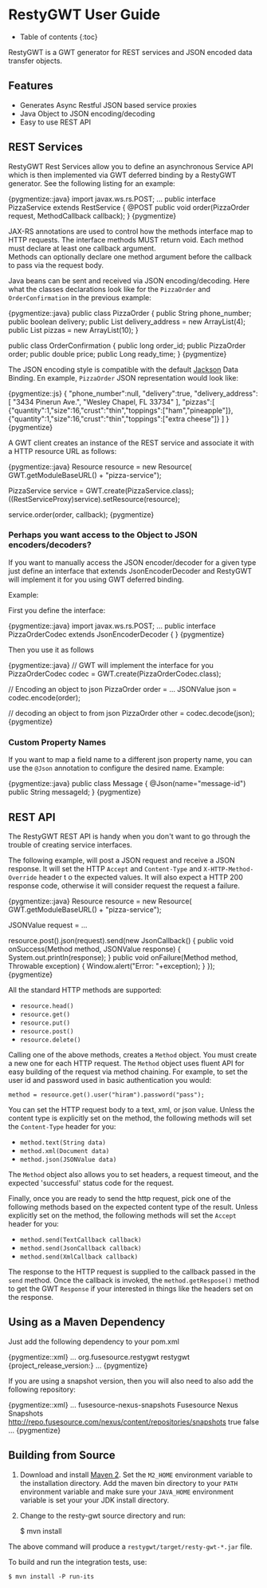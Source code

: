 # RestyGWT User Guide

* Table of contents
{:toc}

RestyGWT is a GWT generator for REST services and JSON encoded data transfer objects.

Features
--------

* Generates Async Restful JSON based service proxies
* Java Object to JSON encoding/decoding
* Easy to use REST API

REST Services
-------------

RestyGWT Rest Services allow you to define an asynchronous Service API which is then implemented via
GWT deferred binding by a RestyGWT generator.  See the following listing for an example:

{pygmentize::java}
import javax.ws.rs.POST;
...
public interface PizzaService extends RestService {
    @POST
    public void order(PizzaOrder request, 
                      MethodCallback<OrderConfirmation> callback);
}
{pygmentize}

JAX-RS annotations are used to control how the methods interface map to HTTP requests.  The 
interface methods MUST return void.  Each method must declare at least one callback argument.  
Methods can optionally declare one method argument before the callback to pass via the request
body.

Java beans can be sent and received via JSON encoding/decoding.  Here what the classes declarations
look like for the `PizzaOrder` and `OrderConfirmation` in the previous example:

{pygmentize::java}
public class PizzaOrder {
    public String phone_number;
    public boolean delivery;
    public List<String> delivery_address = new ArrayList<String>(4);
    public List<Pizza> pizzas = new ArrayList<Pizza>(10);
}

public class OrderConfirmation {
    public long order_id;
    public PizzaOrder order;
    public double price;
    public Long ready_time;
}
{pygmentize}

The JSON encoding style is compatible with the default [Jackson](http://wiki.fasterxml.com/JacksonHome) Data Binding.  En example,
`PizzaOrder` JSON representation would look like:

{pygmentize::js}
{
  "phone_number":null,
  "delivery":true,
  "delivery_address":[
    "3434 Pinerun Ave.",
    "Wesley Chapel, FL 33734"
  ],
  "pizzas":[
    {"quantity":1,"size":16,"crust":"thin","toppings":["ham","pineapple"]},
    {"quantity":1,"size":16,"crust":"thin","toppings":["extra cheese"]}
  ]
}
{pygmentize}

A GWT client creates an instance of the REST service and associate it with a HTTP
resource URL as follows:

{pygmentize::java}
Resource resource = new Resource( GWT.getModuleBaseURL() + "pizza-service");

PizzaService service = GWT.create(PizzaService.class);
((RestServiceProxy)service).setResource(resource);

service.order(order, callback);
{pygmentize}
    
### Perhaps you want access to the Object to JSON encoders/decoders?

If you want to manually access the JSON encoder/decoder for a given type just define
an interface that extends JsonEncoderDecoder and RestyGWT will implement it for you using
GWT deferred binding.

Example:

First you define the interface:
 
{pygmentize::java}
import javax.ws.rs.POST;
...
public interface PizzaOrderCodec extends JsonEncoderDecoder<PizzaOrder> {
}
{pygmentize}

Then you use it as follows
 
{pygmentize::java}
// GWT will implement the interface for you
PizzaOrderCodec codec = GWT.create(PizzaOrderCodec.class);

// Encoding an object to json
PizzaOrder order = ... 
JSONValue json = codec.encode(order);

// decoding an object to from json
PizzaOrder other = codec.decode(json);
{pygmentize}

### Custom Property Names 

If you want to map a field name to a different json property name, you
can use the `@Json` annotation to configure the desired name.  Example:

{pygmentize::java}
public class Message {
    @Json(name="message-id")
    public String messageId;
}
{pygmentize}

REST API
--------

The RestyGWT REST API is handy when you don't want to go through the trouble of creating 
service interfaces.

The following example, will post  a JSON request and receive a JSON response. 
It will set the HTTP `Accept` and `Content-Type` and `X-HTTP-Method-Override` header t
o the expected values.  It will also expect a HTTP 200 response code, otherwise it will 
consider request the request a failure.

{pygmentize::java}
Resource resource = new Resource( GWT.getModuleBaseURL() + "pizza-service");

JSONValue request = ...

resource.post().json(request).send(new JsonCallback() {
    public void onSuccess(Method method, JSONValue response) {
        System.out.println(response);
    }
    public void onFailure(Method method, Throwable exception) {
        Window.alert("Error: "+exception);
    }
});
{pygmentize}

All the standard HTTP methods are supported: 

* `resource.head()`
* `resource.get()`
* `resource.put()`
* `resource.post()`
* `resource.delete()`

Calling one of the above methods, creates a `Method` object.  You must create a new one 
for each HTTP request.  The `Method` object uses fluent API for easy building
of the request via method chaining.  For example, to set the user id and password
used in basic authentication you would:

    method = resource.get().user("hiram").password("pass");

You can set the HTTP request body to a text, xml, or json value.  Unless the content type
is explicitly set on the method, the following methods will set the `Content-Type` header 
for you:

* `method.text(String data)`
* `method.xml(Document data)`
* `method.json(JSONValue data)`

The `Method` object also allows you to set headers, a request timeout, and the expected 
'successful' status code for the request.

Finally, once you are ready to send the http request, pick one of the following methods
based on the expected content type of the result.  Unless explicitly set on the method, 
the following methods will set the `Accept` header for you:

* `method.send(TextCallback callback)`
* `method.send(JsonCallback callback)`
* `method.send(XmlCallback callback)`

The response to the HTTP request is supplied to the callback passed in the `send` method.
Once the callback is invoked, the `method.getRespose()` method to get the GWT `Response`
if your interested in things like the headers set on the response.

Using as a Maven Dependency
---------------------------

Just add the following dependency to your pom.xml

{pygmentize::xml}
  <dependencies>
  ...
    <dependency>
      <groupId>org.fusesource.restygwt</groupId>
      <artifactId>restygwt</artifactId>
      <version>{project_release_version:}</version>
    </dependency>
  ...
  </dependencies>
{pygmentize}    

If you are using a snapshot version, then you will also need to also add the following repository:
  
{pygmentize::xml}
  <repositories>
  ...
    <repository>
      <id>fusesource-nexus-snapshots</id>
      <name>Fusesource Nexus Snapshots</name>
      <url>http://repo.fusesource.com/nexus/content/repositories/snapshots</url>
      <snapshots>
        <enabled>true</enabled>
      </snapshots>
      <releases>
        <enabled>false</enabled>
      </releases>
    </repository>
  ...
  </repositories>
{pygmentize}
    
Building from Source
--------------------
    
1. Download and install [Maven 2](http://maven.apache.org/download.html).  Set the `M2_HOME` 
   environment variable to the installation directory.  Add the maven bin directory to your `PATH` environment 
  variable and make sure your `JAVA_HOME` environment variable is set your your JDK install directory.
2. Change to the resty-gwt source directory and run:

    $ mvn install

    
The above command will produce a `restygwt/target/resty-gwt-*.jar` file.

To build and run the integration tests, use:    

    $ mvn install -P run-its
